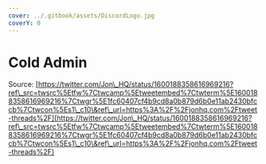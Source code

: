 ```yaml
---
cover: ../.gitbook/assets/DiscordLogo.jpg
coverY: 0
---
```


# Cold Admin

Source: [https://twitter.com/Jon\_HQ/status/1600188358616969216?ref\_src=twsrc%5Etfw%7Ctwcamp%5Etweetembed%7Ctwterm%5E1600188358616969216%7Ctwgr%5E1fc60407cf4b9cd8a0b879d6b0e11ab2430bfccb%7Ctwcon%5Es1\_c10\&ref\_url=https%3A%2F%2Fjonhq.com%2Ftweet-threads%2F](https://twitter.com/Jon\_HQ/status/1600188358616969216?ref\_src=twsrc%5Etfw%7Ctwcamp%5Etweetembed%7Ctwterm%5E1600188358616969216%7Ctwgr%5E1fc60407cf4b9cd8a0b879d6b0e11ab2430bfccb%7Ctwcon%5Es1\_c10\&ref\_url=https%3A%2F%2Fjonhq.com%2Ftweet-threads%2F)
